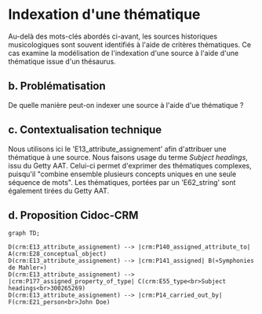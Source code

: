 # Indexation d'une thématique

Au-delà des mots-clés abordés ci-avant, les sources historiques musicologiques sont souvent identifiés à l'aide de critères thématiques. Ce cas examine la modélisation de l'indexation d'une source à l'aide d'une thématique issue d'un thésaurus.

## b. Problématisation

De quelle manière peut-on indexer une source à l'aide d'ue thématique ?

## c. Contextualisation technique

Nous utilisons ici le 'E13_attribute_assignement' afin d'attribuer une thématique à une source. Nous faisons usage du terme _Subject headings_, issu du Getty AAT. Celui-ci permet d'exprimer des thématiques complexes, puisqu'il "combine ensemble plusieurs concepts uniques en une seule séquence de mots". Les thématiques, portées par un 'E62_string' sont également tirées du Getty AAT.

## d. Proposition Cidoc-CRM


```mermaid
graph TD;

D(crm:E13_attribute_assignement) --> |crm:P140_assigned_attribute_to| A(crm:E28_conceptual_object)
D(crm:E13_attribute_assignement) --> |crm:P141_assigned| B(«Symphonies de Mahler»)
D(crm:E13_attribute_assignement) --> |crm:P177_assigned_property_of_type| C(crm:E55_type<br>Subject headings<br>300265269)
D(crm:E13_attribute_assignement) --> |crm:P14_carried_out_by| F(crm:E21_person<br>John Doe)

```
